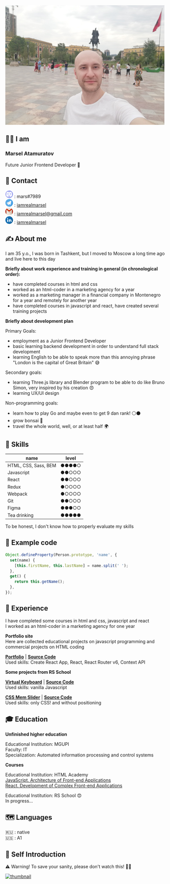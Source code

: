 <img src='img/photo_1000.jpg' width='500' alt='photo'>

## 👨‍🦲 I am

### Marsel Atamuratov

Future Junior Frontend Developer 🤠

## 📮 Contact

![discord](img/icon-discord.png) : mars#7989  
![telegram](img/icon-telegram.png) : [iamrealmarsel](https://t.me/iamrealmarsel)  
![gmail](img/icon-gmail.png) : [iamrealmarsel@gmail.com](mailto:iamrealmarsel@gmail.com)  
![linkedin](img/icon-linkedin.png) : [iamrealmarsel](https://www.linkedin.com/in/iamrealmarsel)

## ✍️ About me

I am 35 y.o., I was born in Tashkent, but I moved to Moscow a long time ago and live here to this day

**Briefly about work experience and training in general (in chronological order):**

- have completed courses in html and css
- worked as an html-coder in a marketing agency for a year
- worked as a marketing manager in a financial company in Montenegro for a year and remotely for another year
- have completed courses in javascript and react, have created several training projects

**Briefly about development plan**

Primary Goals:

- employment as a Junior Frontend Developer
- basic learning backend development in order to understand full stack development
- learning English to be able to speak more than this annoying phrase "London is the capital of Great Britain" 😅

Secondary goals:

- learning Three.js library and Blender program to be able to do like Bruno Simon, very inspired by his creation 😍
- learning UX/UI design

Non-programming goals:

- learn how to play Go and maybe even to get 9 dan rank! ⚪️⚫️
- grow bonsai 🌳
- travel the whole world, well, or at least half 🌍

## 🦾 Skills

| name                   | level |
| ---------------------- | ----- |
| HTML, CSS, Sass, BEM   | ●●●●○ |
| Javascript             | ●●○○○ |
| React                  | ●●○○○ |
| Redux                  | ●○○○○ |
| Webpack                | ●○○○○ |
| Git                    | ●●○○○ |
| Figma                  | ●●●○○ |
| Tea drinking           | ●●●●● |

To be honest, I don't know how to properly evaluate my skills

## 🤖 Example code

```javascript
Object.defineProperty(Person.prototype, 'name', {
  set(name) {
    [this.firstName, this.lastName] = name.split(' ');
  },
  get() {
    return this.getName();
  },
});
```

## 🔬 Experience

I have completed some courses in html and css, javascript and react  
I worked as an html-coder in a marketing agency for one year

**Portfolio site**  
Here are collected educational projects on javascript programming and commercial projects on HTML coding

[**Portfolio**](https://marsel.one) |
[**Source Code**](https://github.com/iamrealmarsel/portfolio)  
Used skills: Create React App, React, React Router v6, Context API

**Some projects from RS School**

[**Virtual Keyboard**](https://iamrealmarsel.github.io/virtual-keyboard/) |
[**Source Code**](https://github.com/iamrealmarsel/virtual-keyboard/tree/development)  
Used skills: vanilla Javascript

[**CSS Mem Slider**](https://iamrealmarsel.github.io/cssMemSlider/cssMemSlider/) |
[**Source Code**](https://github.com/iamrealmarsel/cssMemSlider/tree/gh-pages/cssMemSlider)  
Used skills: only CSS! and without positioning

## 🎓 Education

**Unfinished higher education**

Educational Institution: MGUPI  
Faculty: IT  
Specialization: Automated information processing and control systems

**Courses**

Educational Institution: HTML Academy  
[JavaScript. Architecture of Front-end Applications](https://assets.htmlacademy.ru/certificates/intensive/169/151240.pdf)  
[React. Development of Complex Front-end Applications](https://assets.htmlacademy.ru/certificates/intensive/171/151240.pdf)

Educational Institution: RS School 😍  
In progress...

## 🗺 Languages

🇷🇺 : native  
🇺🇸 : А1

## 🎥 Self Introduction

⚠️ Warning! To save your sanity, please don't watch this! 🙈🙉

[<img src='https://user-images.githubusercontent.com/20097612/174832237-bc483465-c970-4d53-9861-31cb5aa11508.png' width='500' alt='thumbnail'>](https://youtu.be/jfxiKXP-PEg)
